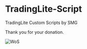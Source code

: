 # TradingLite-Script
TradingLite Custom Scripts by SMG


Thank you for your donation.

![WoS](https://user-images.githubusercontent.com/86971113/202854682-7fe3b8f6-eff1-4676-886e-7c8005c99bbd.png)
